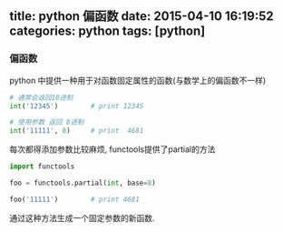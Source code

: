 title: python 偏函数
date: 2015-04-10 16:19:52
categories: python
tags: [python]
---
### 偏函数
python 中提供一种用于对函数固定属性的函数(与数学上的偏函数不一样)
```python
# 通常会返回10进制
int('12345')        # print 12345 

# 使用参数 返回 8进制
int('11111', 8)     # print  4681
```
<!--more-->
每次都得添加参数比较麻烦, functools提供了partial的方法
```python
import functools

foo = functools.partial(int, base=8)

foo('11111')        # print 4681
```
通过这种方法生成一个固定参数的新函数.

